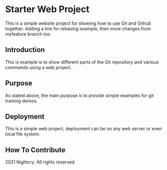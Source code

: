 # Starter Web Project

This is a simple website project for
showing how to use Git and Github together.
Adding a line for rebasing example,
then more changes from myfeature branch too.

## Introduction

This is example is to show different parts
of the Git repository and various commands
using a web project.

## Purpose

As stated above, the main purpose is to
provide simple examples for git training
demos.

## Deployment

This is a simple web project, deployment
can be on any web server or even local
file system.

## How To Contribute

2021 Nightcry. All rights reserved.